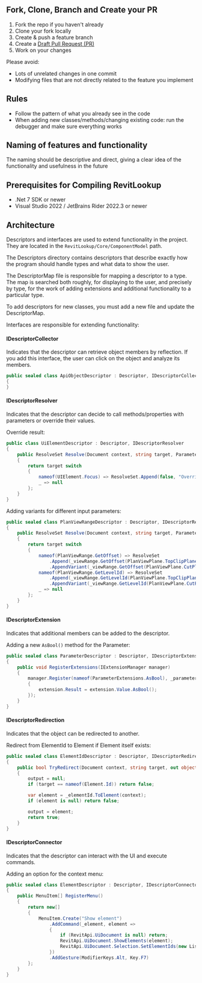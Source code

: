 ﻿## Fork, Clone, Branch and Create your PR

1. Fork the repo if you haven't already
2. Clone your fork locally
3. Create & push a feature branch
4. Create a [Draft Pull Request (PR)](https://github.blog/2019-02-14-introducing-draft-pull-requests/)
5. Work on your changes

Please avoid:

- Lots of unrelated changes in one commit
- Modifying files that are not directly related to the feature you implement

## Rules

- Follow the pattern of what you already see in the code
- When adding new classes/methods/changing existing code: run the debugger and make sure everything works

## Naming of features and functionality

The naming should be descriptive and direct, giving a clear idea of the functionality and usefulness in the future

## Prerequisites for Compiling RevitLookup

- .Net 7 SDK or newer
- Visual Studio 2022 / JetBrains Rider 2022.3 or newer

## Architecture

Descriptors and interfaces are used to extend functionality in the project. They are located in the `RevitLookup/Core/ComponentModel` path.

The Descriptors directory contains descriptors that describe exactly how the program should handle types and what data to show the user.

The DescriptorMap file is responsible for mapping a descriptor to a type. The map is searched both roughly, for displaying to the user, and precisely by type, for the work of
adding extensions and additional functionality to a particular type.

To add descriptors for new classes, you must add a new file and update the DescriptorMap.

Interfaces are responsible for extending functionality:

#### IDescriptorCollector

Indicates that the descriptor can retrieve object members by reflection.
If you add this interface, the user can click on the object and analyze its members.

```c#
public sealed class ApiObjectDescriptor : Descriptor, IDescriptorCollector
{
}
```

#### IDescriptorResolver

Indicates that the descriptor can decide to call methods/properties with parameters or override their values.

Override result:

```c#
public class UiElementDescriptor : Descriptor, IDescriptorResolver
{
    public ResolveSet Resolve(Document context, string target, ParameterInfo[] parameters)
    {
        return target switch
        {
            nameof(UIElement.Focus) => ResolveSet.Append(false, "Overridden"),
            _ => null
        };
    }
}
```

Adding variants for different input parameters:

```c#
public sealed class PlanViewRangeDescriptor : Descriptor, IDescriptorResolver
{
    public ResolveSet Resolve(Document context, string target, ParameterInfo[] parameters)
    {
        return target switch
        {
            nameof(PlanViewRange.GetOffset) => ResolveSet
                .Append(_viewRange.GetOffset(PlanViewPlane.TopClipPlane), "Top clip plane")
                .AppendVariant(_viewRange.GetOffset(PlanViewPlane.CutPlane), "Cut plane")
            nameof(PlanViewRange.GetLevelId) => ResolveSet
                .Append(_viewRange.GetLevelId(PlanViewPlane.TopClipPlane), "Top clip plane")
                .AppendVariant(_viewRange.GetLevelId(PlanViewPlane.CutPlane), "Cut plane")
            _ => null
        };
    }
}
```

#### IDescriptorExtension

Indicates that additional members can be added to the descriptor.

Adding a new ```AsBool()``` method for the Parameter:

```c#
public sealed class ParameterDescriptor : Descriptor, IDescriptorExtension
{
    public void RegisterExtensions(IExtensionManager manager)
    {
        manager.Register(nameof(ParameterExtensions.AsBool), _parameter, extension =>
        {
            extension.Result = extension.Value.AsBool();
        });
    }
}
```

#### IDescriptorRedirection

Indicates that the object can be redirected to another.

Redirect from ElementId to Element if Element itself exists:

```c#
public sealed class ElementIdDescriptor : Descriptor, IDescriptorRedirection
{
    public bool TryRedirect(Document context, string target, out object output)
    {
        output = null;
        if (target == nameof(Element.Id)) return false;

        var element = _elementId.ToElement(context);
        if (element is null) return false;

        output = element;
        return true;
    }
}
```

#### IDescriptorConnector

Indicates that the descriptor can interact with the UI and execute commands.

Adding an option for the context menu:

```c#
public sealed class ElementDescriptor : Descriptor, IDescriptorConnector
{
    public MenuItem[] RegisterMenu()
    {
        return new[]
        {
            MenuItem.Create("Show element")
                .AddCommand(_element, element =>
                {
                    if (RevitApi.UiDocument is null) return;
                    RevitApi.UiDocument.ShowElements(element);
                    RevitApi.UiDocument.Selection.SetElementIds(new List<ElementId>(1) {element.Id});
                })
                .AddGesture(ModifierKeys.Alt, Key.F7)
        };
    }
}
```